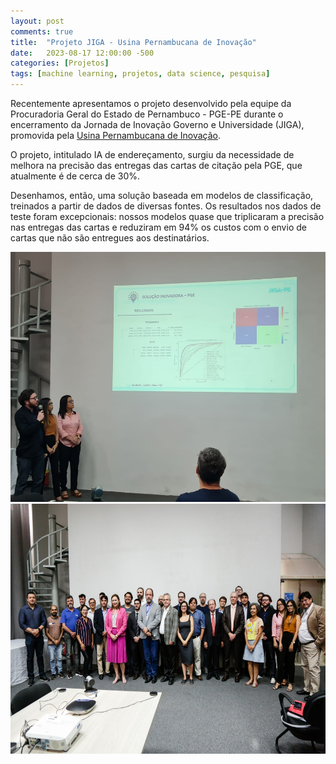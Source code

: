 ```yaml
---
layout: post
comments: true
title:  "Projeto JIGA - Usina Pernambucana de Inovação"
date:   2023-08-17 12:00:00 -500
categories: [Projetos]
tags: [machine learning, projetos, data science, pesquisa]
---
```



Recentemente apresentamos o projeto desenvolvido pela equipe da Procuradoria Geral do Estado de Pernambuco - PGE-PE durante o encerramento da Jornada de Inovação Governo e Universidade (JIGA), promovida pela [Usina Pernambucana de Inovação](https://www.linkedin.com/company/usinapedeinovacao).

O projeto, intitulado IA de endereçamento, surgiu da necessidade de melhora na precisão das entregas das cartas de citação pela PGE, que atualmente é de cerca de 30%.

Desenhamos, então, uma solução baseada em modelos de classificação, treinados a partir de dados de diversas fontes. Os resultados nos dados de teste foram excepcionais: nossos modelos quase que triplicaram a precisão nas entregas das cartas e reduziram em 94% os custos com o envio de cartas que não são entregues aos destinatários.

<div style="text-align:center;">
  <img src="https://github.com/gallileugenesis/gallileugenesis.github.io/blob/main/post-img/2023-08-17-Projeto-JIGA/02.jpeg?raw=true" alt="Python Logo" width="600" height="400">
</div>

<div style="text-align:center;">
  <img src="https://github.com/gallileugenesis/gallileugenesis.github.io/blob/main/post-img/2023-08-17-Projeto-JIGA/03.jpeg?raw=true" alt="Python Logo" width="600" height="400">
</div>

 
